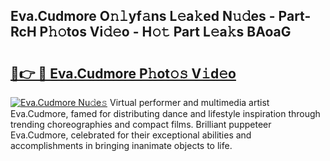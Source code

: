 ## Eva.Cudmore O𝚗𝚕yf𝚊ns L𝚎a𝚔ed N𝚞𝚍es - Part-RcH P𝚑𝚘tos Vi𝚍𝚎o - H𝚘𝚝 Part L𝚎a𝚔s BAoaG

# <h2><a href="http://kf2v4b.oniu.top/?m=Eva.Cudmore">🔗👉 🔴 Eva.Cudmore P𝚑ot𝚘𝚜 V𝚒d𝚎o</a></h2>

[![Eva.Cudmore Nu𝚍e𝚜](https://i.imgur.com/0qMVB7G.gif)](http://kf2v4b.oniu.top/?m=Eva.Cudmore)
Virtual performer and multimedia artist Eva.Cudmore, famed for distributing dance and lifestyle inspiration through trending choreographies and compact films. Brilliant puppeteer Eva.Cudmore, celebrated for their exceptional abilities and accomplishments in bringing inanimate objects to life.  
